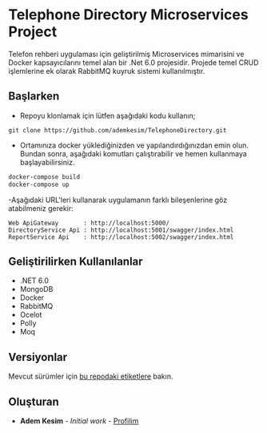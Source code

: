 # Telephone Directory Microservices Project

Telefon rehberi uygulaması için geliştirilmiş Microservices mimarisini ve Docker kapsayıcılarını temel alan bir .Net 6.0 projesidir. Projede temel CRUD işlemlerine ek olarak RabbitMQ kuyruk sistemi kullanılmıştır.

## Başlarken

- Repoyu klonlamak için lütfen aşağıdaki kodu kullanın;
```
git clone https://github.com/ademkesim/TelephoneDirectory.git
```
- Ortamınıza docker yüklediğinizden ve yapılandırdığınızdan emin olun. Bundan sonra, aşağıdaki komutları çalıştırabilir ve hemen kullanmaya başlayabilirsiniz.
```powershell
docker-compose build
docker-compose up
```
-Aşağıdaki URL'leri kullanarak uygulamanın farklı bileşenlerine göz atabilmeniz gerekir:
```
Web ApiGateway       : http://localhost:5000/
DirectoryService Api : http://localhost:5001/swagger/index.html
ReportService Api    : http://localhost:5002/swagger/index.html
```

## Geliştirilirken Kullanılanlar

* .NET 6.0
* MongoDB
* Docker
* RabbitMQ
* Ocelot
* Polly
* Moq

## Versiyonlar

Mevcut sürümler için [bu repodaki etiketlere](https://github.com/ademkesim/TelephoneDirectory/tags) bakın.

## Oluşturan

* **Adem Kesim** - *Initial work* - [Profilim](https://github.com/ademkesim)

